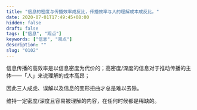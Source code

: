 ```yaml
---
title: "信息的密度与传播效率成反比，传播效率与人的理解成本成反比。"
date: 2020-07-01T17:49:45+08:00
hidden: false
draft: false
tags: ["信息", "观点"]
keywords: ["信息", "观点"]
description: ""
slug: "0102"
---
```

信息传播的高效率是以信息密度为代价的；高密度/深度的信息对于推动传播的主体——「人」来说理解的成本高昂；

因此三人成虎、误解以及信息的变形扭曲才总是难以去除。

维持一定密度/深度且容易被理解的内容，在任何时候都是稀缺的。
